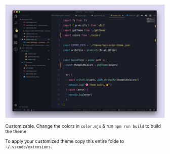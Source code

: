 ![theme screenshot one](screenshot.jpg)

Customizable. Change the colors in `color.mjs` & run `npm run build` to build the theme.

To apply your customized theme copy this entire folde to `~/.vscode/extensions`.
